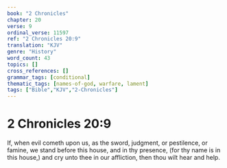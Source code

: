 ```yaml
---
book: "2 Chronicles"
chapter: 20
verse: 9
ordinal_verse: 11597
ref: "2 Chronicles 20:9"
translation: "KJV"
genre: "History"
word_count: 43
topics: []
cross_references: []
grammar_tags: [conditional]
thematic_tags: [names-of-god, warfare, lament]
tags: ["Bible","KJV","2-Chronicles"]
---
```


# 2 Chronicles 20:9

If, when evil cometh upon us, as the sword, judgment, or pestilence, or famine, we stand before this house, and in thy presence, (for thy name is in this house,) and cry unto thee in our affliction, then thou wilt hear and help.

